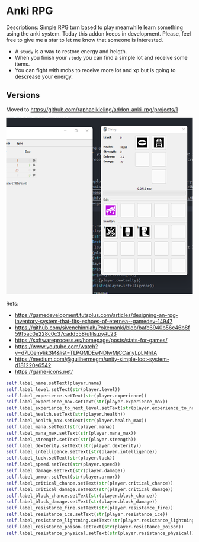 # Anki RPG

Descriptions:
Simple RPG turn based to play meanwhile learn something using the anki system. Today this addon keeps in development. Please, feel free to give me a star to let me know that someone is interested.

- A `study` is a way to restore energy and helgth. 
- When you finish your `study` you can find a simple lot and receive some items.
- You can fight with mobs to receive more lot and xp but is going to descrease your energy.

## Versions
Moved to https://github.com/raphaelkieling/addon-anki-rpg/projects/1

![screenshot](./example.png)

Refs:
- https://gamedevelopment.tutsplus.com/articles/designing-an-rpg-inventory-system-that-fits-echoes-of-eternea--gamedev-14947
- https://github.com/sivenchinniah/Pokemanki/blob/bafc6940b56c46b8f59f5ac0e228c0c37cadd558/utils.py#L23
- https://softwareprocess.es/homepage/posts/stats-for-games/
- https://www.youtube.com/watch?v=d7L0em4ik3M&list=TLPQMDEwNDIwMjCCanyLpLMh1A
- https://medium.com/@guilhermegm/unity-simple-loot-system-d181220e6542
- https://game-icons.net/

```py
self.label_name.setText(player.name)
self.label_level.setText(str(player.level))
self.label_experience.setText(str(player.experience))
self.label_experience_max.setText(str(player.experience_max))
self.label_experience_to_next_level.setText(str(player.experience_to_next_level))
self.label_health.setText(str(player.health))
self.label_health_max.setText(str(player.health_max))
self.label_mana.setText(str(player.mana))
self.label_mana_max.setText(str(player.mana_max))
self.label_strength.setText(str(player.strength))
self.label_dexterity.setText(str(player.dexterity))
self.label_intelligence.setText(str(player.intelligence))
self.label_luck.setText(str(player.luck))
self.label_speed.setText(str(player.speed))
self.label_damage.setText(str(player.damage))
self.label_armor.setText(str(player.armor))
self.label_critical_chance.setText(str(player.critical_chance))
self.label_critical_damage.setText(str(player.critical_damage))
self.label_block_chance.setText(str(player.block_chance))
self.label_block_damage.setText(str(player.block_damage))
self.label_resistance_fire.setText(str(player.resistance_fire))
self.label_resistance_ice.setText(str(player.resistance_ice))
self.label_resistance_lightning.setText(str(player.resistance_lightning))
self.label_resistance_poison.setText(str(player.resistance_poison))
self.label_resistance_physical.setText(str(player.resistance_physical))
```
